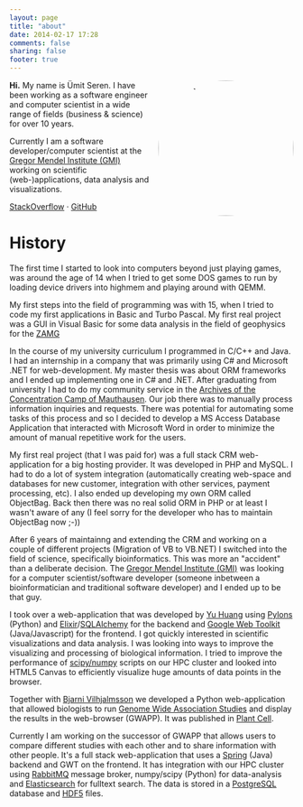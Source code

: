 ```yaml
---
layout: page
title: "about"
date: 2014-02-17 17:28
comments: false
sharing: false
footer: true
---
```


<img style="float: right; border-radius: 125px; margin-left: 20px; margin-left: 1rem; width: 240px;" src="http://www.gravatar.com/avatar/3b8eb0fbda380a377f6c685fcc091c1c.jpg?s=240" alt="portrait" />

<b>Hi.</b> My name is Ümit Seren. I have been working as a software engineer and computer scientist in a wide range of fields (business & science) for over 10 years.
 
Currently I am a software developer/computer scientist at the [Gregor Mendel Institute (GMI)](http://gmi.oeaw.ac.at) working on scientific (web-)applications, data analysis and visualizations. 

[StackOverflow](http://stackoverflow.com/users/356594/mit) &middot; [GitHub](https://github.com/timeu)

<h1>History</h1>

The first time I started to look into computers beyond just playing games, was around the age of 14 when I tried to get some DOS games to run by loading device drivers into highmem and playing around with QEMM. 

My first steps into the field of programming was with 15, when I tried to code my first applications in Basic and Turbo Pascal. 
My first real project was a GUI in Visual Basic for some data analysis in the field of geophysics for the [ZAMG](http://zamg.ac.at)

In the course of my university curriculum I programmed in C/C++ and Java. I had an internship in a company that was primarily using C# and Microsoft .NET for web-development. My master thesis was about ORM frameworks and I ended up implementing one in C# and .NET. 
After graduating from university I had to do my community service in the [Archives of the Concentration Camp of Mauthausen](http://www.mauthausen-memorial.at/). 
Our job there was to manually process information inquiries and requests. There was potential for automating some tasks of this process and so I decided to develop a MS Access Database Application that interacted with Microsoft Word in order to minimize the amount of manual repetitive work for the users.
 
My first real project (that I was paid for) was a full stack CRM web-application for a big hosting provider. It was developed in PHP and MySQL. I had to do a lot of system integration (automatically creating web-space and databases for new customer, integration with other services, payment processing, etc). I also ended up developing my own ORM called ObjectBag. Back then there was no real solid ORM in PHP or at least I wasn't aware of any (I feel sorry for the developer who has to maintain ObjectBag now ;-))

After 6 years of maintainng and extending the CRM and working on a couple of different projects (Migration of VB to VB.NET) I switched into the field of science, specifically bioinformatics. 
This was more an "accident" than a deliberate decision. 
The [Gregor Mendel Institute (GMI)](http://gmi.oeaw.ac.at) was looking for a computer scientist/software developer (someone inbetween a bioinformatician and traditional software developer) and I ended up to be that guy.

I took over a web-application that was developed by [Yu Huang](https://sites.google.com/site/polyactis/) using [Pylons](http://www.pylonsproject.org/) (Python) and [Elixir](http://elixir.ematia.de/trac/wiki)/[SQLAlchemy](http://www.sqlalchemy.org/) for the backend and [Google Web Toolkit](http://www.gwtproject.org/) (Java/Javascript) for the frontend. I got quickly interested in scientific visualizations and data analysis. I was looking into ways to improve the visualizing and processing of biological information. I tried to improve the performance of [scipy/numpy](http://stackoverflow.com/questions/5260068/multithreaded-blas-in-python-numpy/7645939#7645939) scripts on our HPC cluster and looked into HTML5 Canvas to efficiently visualize huge amounts of data points in the browser. 

Together with [Bjarni Vilhjalmsson](http://www.linkedin.com/pub/bjarni-vilhjalmsson/10/a38/163) we developed a Python web-application that allowed biologists to run [Genome Wide Association Studies](http://en.wikipedia.org/wiki/Genome-wide_association_study) and display the results in the web-browser (GWAPP). It was published in [Plant Cell](http://www.ncbi.nlm.nih.gov/pmc/articles/PMC3556958/).

Currently I am working on the successor of GWAPP that allows users to compare different studies with each other and to share information with other people. It's a full stack web-application that uses a [Spring](http://spring.io/) (Java) backend and GWT on the frontend. It has integration with our HPC cluster using [RabbitMQ](https://www.rabbitmq.com/) message broker, numpy/scipy (Python) for data-analysis and [Elasticsearch](http://www.elasticsearch.com/) for fulltext search. The data is stored in a [PostgreSQL](http://www.postgresql.org/) database and [HDF5](http://www.hdfgroup.org/HDF5/) files. 






